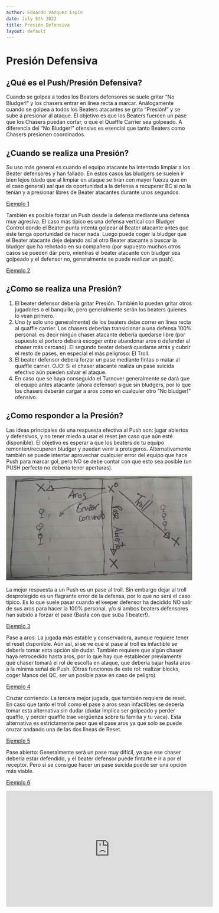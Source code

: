 ```yaml
---
author: Eduardo Vázquez Espín
date: July 5th 2022
title: Presión Defensiva
layout: default
---
```


# Presión Defensiva

## ¿Qué es el Push/Presión Defensiva?

Cuando se golpea a todos los Beaters defensores se suele gritar “No Bludger!” y los chasers entrar en línea recta a marcar. Análogamente cuando se golpea a todos los Beaters atacantes se grita “Presión!” y se sube a presionar al ataque. El objetivo es que los Beaters fuercen un pase que los Chasers puedan cortar, o que el Quaffle Carrier sea golpeado. A diferencia del “No Bludger!” ofensivo es esencial que tanto Beaters como Chasers presionen coordinados.

## ¿Cuando se realiza una Presión?

Su uso más general es cuando el equipo atacante ha intentado limpiar a los Beater defensores y han fallado. En estos casos las bludgers se suelen ir bien lejos (dado que al limpiar en ataque se tiran con mayor fuerza que en el caso general) así que da oportunidad a la defensa a recuperar BC si no la tenían y a presionar libres de Beater atacantes durante unos segundos.

[Ejemplo 1](https://www.youtube.com/watch?v=Po71feb9iUM&t=260s)

También es posible forzar un Push desde la defensa mediante una defensa muy agresiva. El caso más típico es una defensa vertical con Bludger Control donde el Beater punta intenta golpear al Beater atacante antes que este tenga oportunidad de hacer nada. Luego puede coger la bludger que el Beater atacante deje dejando así al otro Beater atacante a buscar la bludger que ha rebotado en su compañero (por supuesto muchos otros casos se pueden dar pero, mientras el beater atacante con bludger sea golpeado y el defensor no, generalmente se puede realizar un push).

[Ejemplo 2](https://www.youtube.com/watch?v=Po71feb9iUM&t=320s)

## ¿Como se realiza una Presión?

1. El beater defensor debería gritar Presión. También lo pueden gritar otros jugadores o el banquillo, pero generalmente serán los beaters quienes lo vean primero.
2. Uno (y solo uno generalmente) de los beaters debe correr en línea recta al quaffle carrier. Los chasers deberían transicionar a una defensa 100% personal: es decir ningún chaser atacante debería quedarse libre (por supuesto el portero deberá escoger entre abandonar aros o defender al chaser más cercano). El segundo beater deberá quedarse atrás y cubrir el resto de pases, en especial el más peligroso: El Troll.
3. El beater defensor deberá forzar un pase mediante fintas o matar al quaffle carrier. OJO: Si el chaser atacante realiza un pase suicida efectivo aún pueden salvar el ataque.
4. En caso que se haya conseguido el Turnover generalmente se dará que el equipo antes atacante (ahora defensor) sigue sin bludgers, por lo que los chasers deberán cargar a aros como en cualquier otro “No bludger!” ofensivo.

## ¿Como responder a la Presión?

Las ideas principales de una respuesta efectiva al Push son: jugar abiertos y defensivos, y no tener miedo a usar el reset (en caso que aún esté disponible). El objetivo es esperar a que los beaters de tu equipo remonten/recuperen bludger y puedan venir a protegeros. Alternativamente también se puede intentar aprovechar cualquier error del equipo que hace Push para marcar gol, pero NO se debe contar con que esto sea posible (un PUSH perfecto no debería tener aperturas).

![Reacción al Push](../../img/push-reaction.png)

La mejor respuesta a un Push es un pase al troll. Sin embargo dejar al troll desprotegido es un flagrante error de la defensa, por lo que no será el caso típico. Es lo que suele pasar cuando el keeper defensor ha decidido NO salir de sus aros para hacer la 100% personal, y/o si ambos beaters defensores han subido a forzar el pase (Basta con que suba 1 beater!).

[Ejemplo 3](https://www.youtube.com/watch?v=Po71feb9iUM&t=320s)

Pase a aros: La jugada más estable y conservadora, aunque requiere tener el reset disponible. Aún así, si se ve que el pase al troll es infactible se debería tomar esta opción sin dudar. También requiere que algún chaser haya retrocedido hasta aros, por lo que hay que establecer previamente qué chaser tomará el rol de escolta en ataque, que debería bajar hasta aros a la mínima señal de Push. (Otras funciones de este rol: realizar blocks, coger Manos del QC, ser un posible pase en caso de peligro)

[Ejemplo 4](https://www.youtube.com/watch?v=Po71feb9iUM&t=1370s)

Cruzar corriendo: La tercera mejor jugada, que también requiere de reset. En caso que tanto el troll como el pase a aros sean infactibles se debería tomar esta alternativa sin dudar (dudar implica ser golpeado y perder quaffle, y perder quaffle trae vergüenza sobre tu familia y tu vaca). Esta alternativa es estrictamente peor que el pase aros ya que solo se puede cruzar andando una de las dos líneas de Reset.

[Ejemplo 5](https://www.youtube.com/watch?v=ndr7iEyZafs&t=1240s)

Pase abierto: Generalmente será un pase muy difícil, ya que ese chaser debería estar defendido, y el beater defensor puede fintarte e ir a por el receptor. Pero si se consigue hacer un pase suicida puede ser una opción más viable.

[Ejemplo 6](https://www.youtube.com/watch?v=Po71feb9iUM&t=1405s)

<div class="container">
	<iframe width="560" height="315" src="https://www.youtube.com/watch?v=Po71feb9iUM&t=1405s" title="Ejemplo 1"
	frameborder="0" allowfullscreen></iframe>
</div>